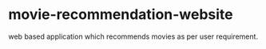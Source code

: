 # movie-recommendation-website
web based application which recommends movies as per user requirement.
